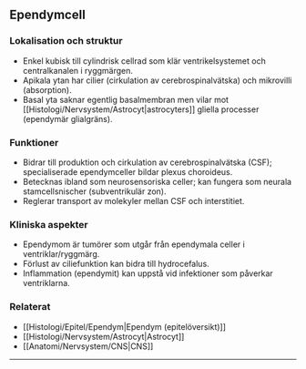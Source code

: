 ## Ependymcell

### Lokalisation och struktur
- Enkel kubisk till cylindrisk cellrad som klär ventrikelsystemet och centralkanalen i ryggmärgen.  
- Apikala ytan har cilier (cirkulation av cerebrospinalvätska) och mikrovilli (absorption).  
- Basal yta saknar egentlig basalmembran men vilar mot [[Histologi/Nervsystem/Astrocyt|astrocyters]] gliella processer (ependymär glialgräns).

### Funktioner
- Bidrar till produktion och cirkulation av cerebrospinalvätska (CSF); specialiserade ependymceller bildar plexus choroideus.  
- Betecknas ibland som neurosensoriska celler; kan fungera som neurala stamcellsnischer (subventrikulär zon).  
- Reglerar transport av molekyler mellan CSF och interstitiet.

### Kliniska aspekter
- Ependymom är tumörer som utgår från ependymala celler i ventriklar/ryggmärg.  
- Förlust av ciliefunktion kan bidra till hydrocefalus.  
- Inflammation (ependymit) kan uppstå vid infektioner som påverkar ventriklarna.

### Relaterat
- [[Histologi/Epitel/Ependym|Ependym (epitelöversikt)]]  
- [[Histologi/Nervsystem/Astrocyt|Astrocyt]]  
- [[Anatomi/Nervsystem/CNS|CNS]]  

---
